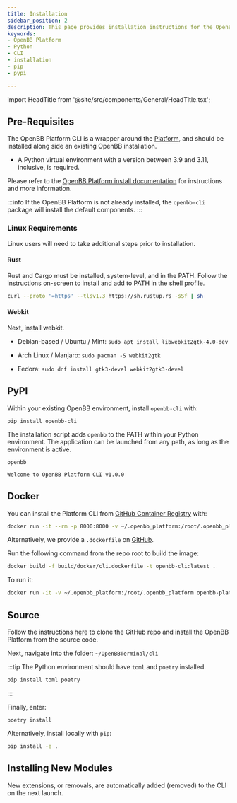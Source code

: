 ```yaml
---
title: Installation
sidebar_position: 2
description: This page provides installation instructions for the OpenBB Platform CLI.
keywords:
- OpenBB Platform
- Python
- CLI
- installation
- pip
- pypi

---
```


import HeadTitle from '@site/src/components/General/HeadTitle.tsx';

<HeadTitle title="Installation | OpenBB Platform CLI Docs" />

## Pre-Requisites

The OpenBB Platform CLI is a wrapper around the [Platform](/platform), and should be installed along side an existing OpenBB installation.

- A Python virtual environment with a version between 3.9 and 3.11, inclusive, is required.

Please refer to the [OpenBB Platform install documentation](/platform/installation) for instructions and more information.

:::info
If the OpenBB Platform is not already installed, the `openbb-cli` package  will install the default components.
:::

### Linux Requirements

Linux users will need to take additional steps prior to installation.

#### Rust

Rust and Cargo must be installed, system-level, and in the PATH. Follow the instructions on-screen to install and add to PATH in the shell profile.

```bash
curl --proto '=https' --tlsv1.3 https://sh.rustup.rs -sSf | sh
```

#### Webkit

Next, install webkit.

- Debian-based / Ubuntu / Mint: `sudo apt install libwebkit2gtk-4.0-dev`

- Arch Linux / Manjaro: `sudo pacman -S webkit2gtk`

- Fedora: `sudo dnf install gtk3-devel webkit2gtk3-devel`

## PyPI

Within your existing OpenBB environment, install `openbb-cli` with:

```console
pip install openbb-cli
```

The installation script adds `openbb` to the PATH within your Python environment. The application can be launched from any path, as long as the environment is active.

```console
openbb

Welcome to OpenBB Platform CLI v1.0.0
```

## Docker

You can install the Platform CLI from [GitHub Container Registry](https://github.com/orgs/OpenBB-finance/packages/container/package/openbb-cli) with:

```bash
docker run -it --rm -p 8000:8000 -v ~/.openbb_platform:/root/.openbb_platform ghcr.io/openbb-finance/openbb-cli:latest
```

Alternatively, we provide a `.dockerfile` on [GitHub](https://github.com/OpenBB-finance/OpenBBTerminal).

Run the following command from the repo root to build the image:

```bash
docker build -f build/docker/cli.dockerfile -t openbb-cli:latest .
```

To run it:

```bash
docker run -it -v ~/.openbb_platform:/root/.openbb_platform openbb-platform:latest
```

## Source

Follow the instructions [here](/platform/installation#source) to clone the GitHub repo and install the OpenBB Platform from the source code.

Next, navigate into the folder: `~/OpenBBTerminal/cli`

:::tip
The Python environment should have `toml` and `poetry` installed.

```bash
pip install toml poetry
```
:::

Finally, enter:

```console
poetry install
```

Alternatively, install locally with `pip`:

```bash
pip install -e .
```

## Installing New Modules

New extensions, or removals, are automatically added (removed) to the CLI on the next launch.
